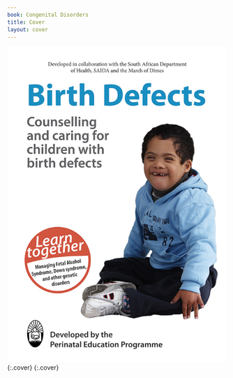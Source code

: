 ```yaml
---
book: Congenital Disorders
title: Cover
layout: cover
---
```


![Cover](images/cover.jpg){:.cover}
{:.cover}
